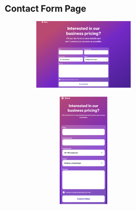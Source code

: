 # Contact Form Page

<p align="center">
<img src="public/project-final-desktop.png" width="60%">
</p>
<p align="center">
<img src="public/project-final-mobile.png" width="30%">
</p>

